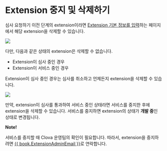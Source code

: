# Extension 중지 및 삭제하기

심사 요청하기 이전 단계의 extension이라면 [Extension 기본 정보를 입력](/DevConsole/Guides/CEK/Register_Extension.md#InputExtensionInfo)하는 페이지에서 해당 extension을 삭제할 수 있습니다.

![](/DevConsole/Resources/Images/DevConsole-Remove_Extension.png)

다만, 다음과 같은 상태의 extension은 삭제할 수 없습니다.

* Extension이 심사 중인 경우
* Extension이 서비스 중인 경우

Extension이 심사 중인 경우는 심사를 취소하고 언제든지 extension을 삭제할 수 있습니다.

![](/DevConsole/Resources/Images/DevConsole-Cancel_Submission.png)

만약, extension이 심사를 통과하여 서비스 중인 상태라면 서비스를 중지한 후에 extension을 삭제할 수 있습니다. 서비스를 중지하면 extension의 상태가 **개발 중**인 상태로 변경됩니다.

<div class="note">
  <p><strong>Note!</strong></p>
  <p>서비스를 중지할 때 Clova 운영팀의 확인이 필요합니다. 따라서, extension을 중지하려면 <a href="mailto://{{ book.ExtensionAdminEmail }}">{{ book.ExtensionAdminEmail }}</a>로 연락합니다.</p>
</div>
